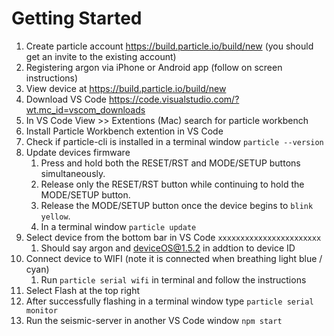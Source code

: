 # Getting Started
1) Create particle account https://build.particle.io/build/new (you should get an invite to the existing account)
2) Registering argon via iPhone or Android app (follow on screen instructions)
3) View device at https://build.particle.io/build/new 
4) Download VS Code https://code.visualstudio.com/?wt.mc_id=vscom_downloads
5) In VS Code View >> Extentions (Mac) search for particle workbench 
6) Install Particle Workbench extention in VS Code
7) Check if particle-cli is installed in a terminal window `particle --version`
8) Update devices firmware
   1) Press and hold both the RESET/RST and MODE/SETUP buttons simultaneously.
   2) Release only the RESET/RST button while continuing to hold the MODE/SETUP button.
   3) Release the MODE/SETUP button once the device begins to `blink yellow`.
   4) In a terminal window `particle update`
9) Select device from the bottom bar in VS Code `xxxxxxxxxxxxxxxxxxxxxxx`
   1)  Should say argon and deviceOS@1.5.2 in addtion to device ID
10) Connect device to WIFI (note it is connected when breathing light blue / cyan)
    1)  Run `particle serial wifi` in terminal and follow the instructions
11) Select Flash at the top right 
12) After successfully flashing in a terminal window type `particle serial monitor`
13) Run the seismic-server in another VS Code window `npm start` 
